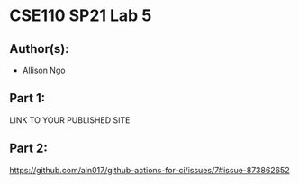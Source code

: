 # CSE110 SP21 Lab 5

## Author(s):
- Allison Ngo
## Part 1:

LINK TO YOUR PUBLISHED SITE

## Part 2:

https://github.com/aln017/github-actions-for-ci/issues/7#issue-873862652
